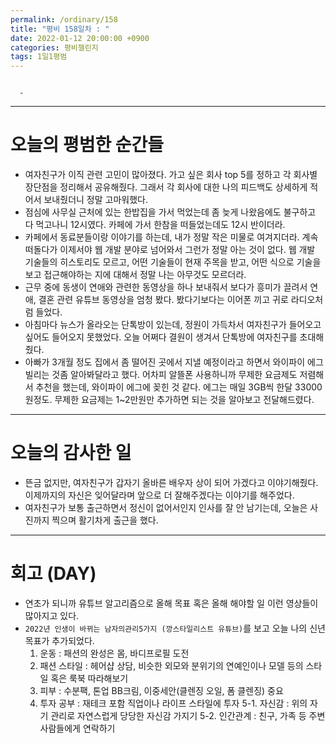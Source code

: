 ```yaml
---
permalink: /ordinary/158
title: "평비 158일차 : "
date: 2022-01-12 20:00:00 +0900
categories: 평비챌린지
tags: 1일1평범
---
```

```

  - 
```

---
# 오늘의 평범한 순간들
- 여자친구가 이직 관련 고민이 많아졌다. 가고 싶은 회사 top 5를 정하고 각 회사별 장단점을 정리해서 공유해줬다. 그래서 각 회사에 대한 나의 피드백도 상세하게 적어서 보내줬더니 정말 고마워했다. 
- 점심에 사무실 근처에 있는 한밥집을 가서 먹었는데 좀 늦게 나왔음에도 불구하고 다 먹고나니 12시였다. 카페에 가서 한참을 떠들었는데도 12시 반이더라.
- 카페에서 동료분들이랑 이야기를 하는데, 내가 정말 작은 미물로 여겨지더라. 계속 떠돌다가 이제서야 웹 개발 분야로 넘어와서 그런가 정말 아는 것이 없다. 웹 개발 기술들의 히스토리도 모르고, 어떤 기술들이 현재 주목을 받고, 어떤 식으로 기술을 보고 접근해야하는 지에 대해서 정말 나는 아무것도 모르더라.
- 근무 중에 동생이 연애와 관련한 동영상을 하나 보내줘서 보다가 흥미가 끌려서 연애, 결혼 관련 유튜브 동영상을 엄청 봤다. 봤다기보다는 이어폰 끼고 귀로 라디오처럼 들었다.
- 아침마다 뉴스가 올라오는 단톡방이 있는데, 정원이 가득차서 여자친구가 들어오고 싶어도 들어오지 못했었다. 오늘 어쩌다 결원이 생겨서 단톡방에 여자친구를 초대해줬다.
- 아빠가 3개월 정도 집에서 좀 떨어진 곳에서 지낼 예정이라고 하면서 와이파이 에그 빌리는 것좀 알아봐달라고 했다. 어차피 알뜰폰 사용하니까 무제한 요금제도 저렴해서 추천을 했는데, 와이파이 에그에 꽂힌 것 같다. 에그는 매일 3GB씩 한달 33000원정도. 무제한 요금제는 1~2만원만 추가하면 되는 것을 알아보고 전달해드렸다.

---
# 오늘의 감사한 일
- 뜬금 없지만, 여자친구가 갑자기 올바른 배우자 상이 되어 가겠다고 이야기해줬다. 이제까지의 자신은 잊어달라며 앞으로 더 잘해주겠다는 이야기를 해주었다.
- 여자친구가 보통 출근하면서 정신이 없어서인지 인사를 잘 안 남기는데, 오늘은 사진까지 찍으며 활기차게 출근을 했다.

---
# 회고 (DAY)
- 연초가 되니까 유튜브 알고리즘으로 올해 목표 혹은 올해 해야할 일 이런 영상들이 많아지고 있다.
- `2022년 인생이 바뀌는 남자의관리5가지 (깡스타일리스트 유튜브)`를 보고 오늘 나의 신년 목표가 추가되었다.
    1. 운동 : 패션의 완성은 몸, 바디프로필 도전
    2. 패션 스타일 : 헤어샵 상담, 비슷한 외모와 분위기의 연예인이나 모델 등의 스타일 혹은 룩북 따라해보기
    3. 피부 : 수분팩, 톤업 BB크림, 이중세안(클렌징 오일, 폼 클렌징) 중요
    4. 투자 공부 : 재테크 포함 직업이나 라이프 스타일에 투자
    5-1. 자신감 : 위의 자기 관리로 자연스럽게 당당한 자신감 가지기
    5-2. 인간관계 : 친구, 가족 등 주변 사람들에게 연락하기